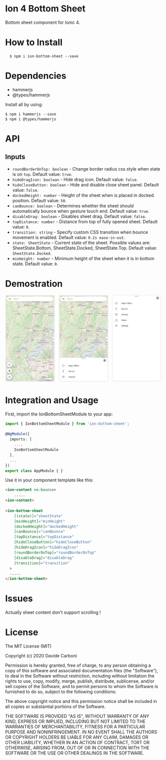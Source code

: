 # Ion 4 Bottom Sheet

Bottom sheet component for Ionic 4.

# How to Install
```
  $ npm i ion-bottom-sheet --save
```

# Dependencies

 - hammerjs
 - @types/hammerjs

Install all by using:
```
$ npm i hammerjs --save
$ npm i @types/hammerjs
```

# API

## Inputs
  - `roundBorderOnTop: boolean` - Change border radius css style when state is on `top`. Default value: `true`.
  - `hideDragIcon: boolean` - Hide drag icon. Default value: `false`. 
  - `hideCloseButton: boolean` - Hide and disable close sheet panel. Default value: `false`.
  - `dockedHeight: number` - Height of the sheet when is placed in docked position. Default value: `50`.
  - `canBounce: boolean` - Determines whether the sheet should automatically bounce when gesture touch end. Default value: `true`.
  - `disableDrag: boolean` - Disables sheet drag. Default value: `false`.
  - `topDistance: number` - Distance from top of fully opened sheet. Default value: `0`.
  - `transition: string` - Specify custom CSS transition when bounce movement is enabled. Default value: `0.2s ease-in-out`.
  - `state: SheetState` - Current state of the sheet. Possible values are: SheetState.Bottom, SheetState.Docked, SheetState.Top. Default value: `SheetState.Docked`.
  - `minHeight: number` - Minimum height of the sheet when it is in bottom state. Default value: `0`.

# Demostration

![Davide Carboni - Ion Bottom Sheet](doc/images/ion-sheet-states.png?raw=true "Title")

# Integration and Usage
First, import the IonBottomSheetModule to your app:

```typescript
import { IonBottomSheetModule } from 'ion-bottom-sheet';

@NgModule({
  imports: [
    ...,
    IonBottomSheetModule
  ],
  ...
})
export class AppModule { }
```

Use it in your component template like this:

```html
<ion-content no-bounce>
    .....
<ion-content>

<ion-bottom-sheet 
    [(state)]="sheetState" 
    [minHeight]="minHeight" 
    [dockedHeight]="dockedHeight"
    [canBounce]="canBounce" 
    [topDistance]="topDistance"
    [hideCloseButton]="hideCloseButton"
    [hideDragIcon]="hideDragIcon"
    [roundBorderOnTop]="roundBorderOnTop"
    [disableDrag]="disableDrag"
    [transition]="transition"
  >
  .....
</ion-bottom-sheet>
```

# Issues

Actually sheet content don't support scrolling !

# License

The MIT License (MIT)

Copyright (c) 2020 Davide Carboni

Permission is hereby granted, free of charge, to any person obtaining a copy of this software and associated documentation files (the "Software"), to deal in the Software without restriction, including without limitation the rights to use, copy, modify, merge, publish, distribute, sublicense, and/or sell copies of the Software, and to permit persons to whom the Software is furnished to do so, subject to the following conditions:

The above copyright notice and this permission notice shall be included in all copies or substantial portions of the Software.

THE SOFTWARE IS PROVIDED "AS IS", WITHOUT WARRANTY OF ANY KIND, EXPRESS OR IMPLIED, INCLUDING BUT NOT LIMITED TO THE WARRANTIES OF MERCHANTABILITY, FITNESS FOR A PARTICULAR PURPOSE AND NONINFRINGEMENT. IN NO EVENT SHALL THE AUTHORS OR COPYRIGHT HOLDERS BE LIABLE FOR ANY CLAIM, DAMAGES OR OTHER LIABILITY, WHETHER IN AN ACTION OF CONTRACT, TORT OR OTHERWISE, ARISING FROM, OUT OF OR IN CONNECTION WITH THE SOFTWARE OR THE USE OR OTHER DEALINGS IN THE SOFTWARE.